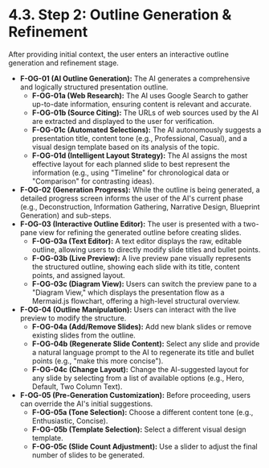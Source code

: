 # 4.3. Step 2: Outline Generation & Refinement

After providing initial context, the user enters an interactive outline generation and refinement stage.

*   **F-OG-01 (AI Outline Generation):** The AI generates a comprehensive and logically structured presentation outline.
    *   **F-OG-01a (Web Research):** The AI uses Google Search to gather up-to-date information, ensuring content is relevant and accurate.
    *   **F-OG-01b (Source Citing):** The URLs of web sources used by the AI are extracted and displayed to the user for verification.
    *   **F-OG-01c (Automated Selections):** The AI autonomously suggests a presentation title, content tone (e.g., Professional, Casual), and a visual design template based on its analysis of the topic.
    *   **F-OG-01d (Intelligent Layout Strategy):** The AI assigns the most effective layout for each planned slide to best represent the information (e.g., using "Timeline" for chronological data or "Comparison" for contrasting ideas).
*   **F-OG-02 (Generation Progress):** While the outline is being generated, a detailed progress screen informs the user of the AI's current phase (e.g., Deconstruction, Information Gathering, Narrative Design, Blueprint Generation) and sub-steps.
*   **F-OG-03 (Interactive Outline Editor):** The user is presented with a two-pane view for refining the generated outline before creating slides.
    *   **F-OG-03a (Text Editor):** A text editor displays the raw, editable outline, allowing users to directly modify slide titles and bullet points.
    *   **F-OG-03b (Live Preview):** A live preview pane visually represents the structured outline, showing each slide with its title, content points, and assigned layout.
    *   **F-OG-03c (Diagram View):** Users can switch the preview pane to a "Diagram View," which displays the presentation flow as a Mermaid.js flowchart, offering a high-level structural overview.
*   **F-OG-04 (Outline Manipulation):** Users can interact with the live preview to modify the structure.
    *   **F-OG-04a (Add/Remove Slides):** Add new blank slides or remove existing slides from the outline.
    *   **F-OG-04b (Regenerate Slide Content):** Select any slide and provide a natural language prompt to the AI to regenerate its title and bullet points (e.g., "make this more concise").
    *   **F-OG-04c (Change Layout):** Change the AI-suggested layout for any slide by selecting from a list of available options (e.g., Hero, Default, Two Column Text).
*   **F-OG-05 (Pre-Generation Customization):** Before proceeding, users can override the AI's initial suggestions.
    *   **F-OG-05a (Tone Selection):** Choose a different content tone (e.g., Enthusiastic, Concise).
    *   **F-OG-05b (Template Selection):** Select a different visual design template.
    *   **F-OG-05c (Slide Count Adjustment):** Use a slider to adjust the final number of slides to be generated.
